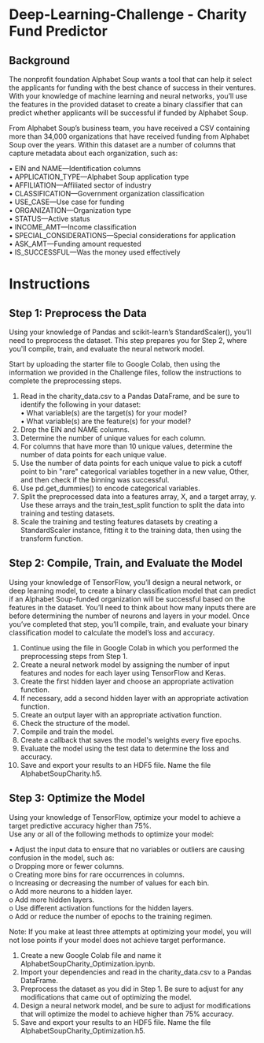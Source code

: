 # Deep-Learning-Challenge - Charity Fund Predictor


## Background
The nonprofit foundation Alphabet Soup wants a tool that can help it select the applicants for funding with the best chance of success in their ventures. With your knowledge of machine learning and neural networks, you’ll use the features in the provided dataset to create a binary classifier that can predict whether applicants will be successful if funded by Alphabet Soup.<br>

From Alphabet Soup’s business team, you have received a CSV containing more than 34,000 organizations that have received funding from Alphabet Soup over the years. Within this dataset are a number of columns that capture metadata about each organization, such as:<br>

•	EIN and NAME—Identification columns<br>
•	APPLICATION_TYPE—Alphabet Soup application type<br>
•	AFFILIATION—Affiliated sector of industry<br>
•	CLASSIFICATION—Government organization classification<br>
•	USE_CASE—Use case for funding<br>
•	ORGANIZATION—Organization type<br>
•	STATUS—Active status<br>
•	INCOME_AMT—Income classification<br>
•	SPECIAL_CONSIDERATIONS—Special considerations for application<br>
•	ASK_AMT—Funding amount requested<br>
•	IS_SUCCESSFUL—Was the money used effectively<br>

# Instructions

## Step 1: Preprocess the Data<br>
Using your knowledge of Pandas and scikit-learn’s StandardScaler(), you’ll need to preprocess the dataset. This step prepares you for Step 2, where you'll compile, train, and evaluate the neural network model.<br>

Start by uploading the starter file to Google Colab, then using the information we provided in the Challenge files, follow the instructions to complete the preprocessing steps.<br>

1.	Read in the charity_data.csv to a Pandas DataFrame, and be sure to identify the following in your dataset:<br>
•	What variable(s) are the target(s) for your model?<br>
•	What variable(s) are the feature(s) for your model?<br>
2.	Drop the EIN and NAME columns.
3.	Determine the number of unique values for each column.
4.	For columns that have more than 10 unique values, determine the number of data points for each unique value.
5.	Use the number of data points for each unique value to pick a cutoff point to bin "rare" categorical variables together in a new value, Other, and then check if the binning was successful.
6.	Use pd.get_dummies() to encode categorical variables.
7.	Split the preprocessed data into a features array, X, and a target array, y. Use these arrays and the train_test_split function to split the data into training and testing datasets.
8.	Scale the training and testing features datasets by creating a StandardScaler instance, fitting it to the training data, then using the transform function.<br>

## Step 2: Compile, Train, and Evaluate the Model<br>

Using your knowledge of TensorFlow, you’ll design a neural network, or deep learning model, to create a binary classification model that can predict if an Alphabet Soup-funded organization will be successful based on the features in the dataset. You’ll need to think about how many inputs there are before determining the number of neurons and layers in your model. Once you’ve completed that step, you’ll compile, train, and evaluate your binary classification model to calculate the model’s loss and accuracy.<br>

1.	Continue using the file in Google Colab in which you performed the preprocessing steps from Step 1.
2.	Create a neural network model by assigning the number of input features and nodes for each layer using TensorFlow and Keras.
3.	Create the first hidden layer and choose an appropriate activation function.
4.	If necessary, add a second hidden layer with an appropriate activation function.
5.	Create an output layer with an appropriate activation function.
6.	Check the structure of the model.
7.	Compile and train the model.
8.	Create a callback that saves the model's weights every five epochs.
9.	Evaluate the model using the test data to determine the loss and accuracy.
10.	Save and export your results to an HDF5 file. Name the file AlphabetSoupCharity.h5.<br>

## Step 3: Optimize the Model<br>

Using your knowledge of TensorFlow, optimize your model to achieve a target predictive accuracy higher than 75%.<br>
Use any or all of the following methods to optimize your model:<br>

•	Adjust the input data to ensure that no variables or outliers are causing confusion in the model, such as:<br>
o	Dropping more or fewer columns.<br>
o	Creating more bins for rare occurrences in columns.<br>
o	Increasing or decreasing the number of values for each bin.<br>
o	Add more neurons to a hidden layer.<br>
o	Add more hidden layers.<br>
o	Use different activation functions for the hidden layers.<br>
o	Add or reduce the number of epochs to the training regimen.<br>

Note: If you make at least three attempts at optimizing your model, you will not lose points if your model does not achieve target performance.<br>

1.	Create a new Google Colab file and name it AlphabetSoupCharity_Optimization.ipynb.
2.	Import your dependencies and read in the charity_data.csv to a Pandas DataFrame.
3.	Preprocess the dataset as you did in Step 1. Be sure to adjust for any modifications that came out of optimizing the model.
4.	Design a neural network model, and be sure to adjust for modifications that will optimize the model to achieve higher than 75% accuracy.
5.	Save and export your results to an HDF5 file. Name the file AlphabetSoupCharity_Optimization.h5.


